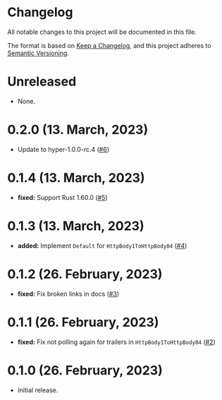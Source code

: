 # Changelog

All notable changes to this project will be documented in this file.

The format is based on [Keep a Changelog](https://keepachangelog.com/en/1.0.0/),
and this project adheres to [Semantic Versioning](https://semver.org/spec/v2.0.0.html).

# Unreleased

- None.

# 0.2.0 (13. March, 2023)

- Update to hyper-1.0.0-rc.4 ([#6])

[#6]: https://github.com/davidpdrsn/tower-hyper-http-body-compat/pull/6

# 0.1.4 (13. March, 2023)

- **fixed:** Support Rust 1.60.0 ([#5])

[#5]: https://github.com/davidpdrsn/tower-hyper-http-body-compat/pull/5

# 0.1.3 (13. March, 2023)

- **added:** Implement `Default` for `HttpBody1ToHttpBody04` ([#4])

[#4]: https://github.com/davidpdrsn/tower-hyper-http-body-compat/pull/4

# 0.1.2 (26. February, 2023)

- **fixed:** Fix broken links in docs ([#3])

[#3]: https://github.com/davidpdrsn/tower-hyper-http-body-compat/pull/3

# 0.1.1 (26. February, 2023)

- **fixed:** Fix not polling again for trailers in `HttpBody1ToHttpBody04` ([#2])

[#2]: https://github.com/davidpdrsn/tower-hyper-http-body-compat/pull/2

# 0.1.0 (26. February, 2023)

- Initial release.
